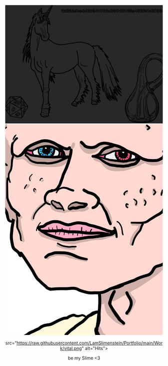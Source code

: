 <div align="center">

  <img src="https://raw.githubusercontent.com/LamSlimenstein/Portfolio/main/Work/steed_wip.png" alt="Hits">
  
  <a href="https://twitter.com/LamSlimenstein" target="_blank">
    <img alt="Twitter: LamSlimenstein" src="https://raw.githubusercontent.com/LamSlimenstein/Portfolio/main/Work/vital.png" />
  </a>
  
  
  
  
  
  
  
  
  
  
  
  
  
  
  
  
  
  
  
  
  
  
  
  
  
  
  
  
  
  
  
  
  
  
  
  
  
  
  
  
  
  
  
  
  
  
  
  
  
  
  
  
  
  
  
  
  
  
  
  
  
  
  
  
  
  
  
  
  
  
  
  
  
  
  
  
  
  
  src="https://raw.githubusercontent.com/LamSlimenstein/Portfolio/main/Work/vital.png" alt="Hits">
  
  
  
  be my Slime <3
  
</div>


